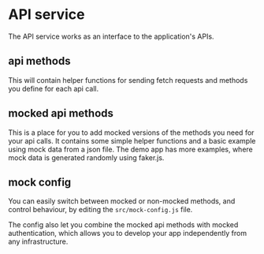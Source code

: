 # API service
The API service works as an interface to the application's APIs. 

## api methods
This will contain helper functions for sending fetch requests and methods you define for each api call.

## mocked api methods
This is a place for you to add mocked versions of the methods you need for your api calls. It contains some simple helper functions and a basic example using mock data from a json file. The demo app has more examples, where mock data is generated randomly using faker.js.

## mock config
You can easily switch between mocked or non-mocked methods, and control behaviour, by editing the ```src/mock-config.js``` file.

The config also let you combine the mocked api methods with  mocked authentication, which allows you to develop your app independently from any infrastructure.

